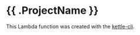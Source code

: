 # {{ .ProjectName }}

This Lambda function was created with the [kettle-cli](https://github.com/nlathia/kettle-cli).
